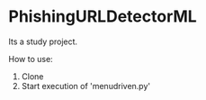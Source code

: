 # PhishingURLDetectorML
Its a study project.

How to use:
1. Clone
2. Start execution of 'menudriven.py'

